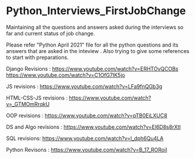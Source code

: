 # Python_Interviews_FirstJobChange
Maintaining all the questions and answers asked during the interviews so far and current status of job change.

Please refer "Python April 2021" file for all the python questions and its answers that are asked in the inteview .
Also trying to give some references to start with preparations.

Django Revisions :
https://www.youtube.com/watch?v=ERHTOvQCOBs
https://www.youtube.com/watch?v=C1OfG7IK5jo

JS revisions :
https://www.youtube.com/watch?v=LFa9fnQGb3g

HTML-CSS-JS revisions :
https://www.youtube.com/watch?v=_GTMOmRrqkU

OOP revisions :
https://www.youtube.com/watch?v=pTB0EiLXUC8

DS and Algo revisions :
https://www.youtube.com/watch?v=El6D8s8rXtI

SQL revisions:
https://www.youtube.com/watch?v=l_dph6Qu4LA

Python Revisons :
https://www.youtube.com/watch?v=B_17_RORoiI
